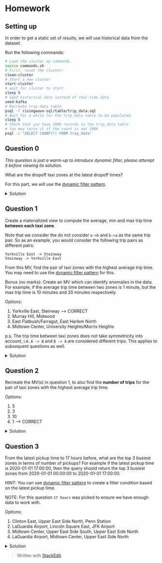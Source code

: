 # Homework

## Setting up

In order to get a static set of results, we will use historical data from the dataset.

Run the following commands:
```bash
# Load the cluster op commands.
source commands.sh
# First, reset the cluster:
clean-cluster
# Start a new cluster
start-cluster
# wait for cluster to start
sleep 5
# Seed historical data instead of real-time data
seed-kafka
# Recreate trip data table
psql -f risingwave-sql/table/trip_data.sql
# Wait for a while for the trip_data table to be populated.
sleep 5
# Check that you have 100K records in the trip_data table
# You may rerun it if the count is not 100K
psql -c "SELECT COUNT(*) FROM trip_data"
```

## Question 0

_This question is just a warm-up to introduce dynamic filter, please attempt it before viewing its solution._

What are the dropoff taxi zones at the latest dropoff times?

For this part, we will use the [dynamic filter pattern](https://docs.risingwave.com/docs/current/sql-pattern-dynamic-filters/).

<details>
<summary>Solution</summary>

```sql
CREATE MATERIALIZED VIEW latest_dropoff_time AS
    WITH t AS (
        SELECT MAX(tpep_dropoff_datetime) AS latest_dropoff_time
        FROM trip_data
    )
    SELECT taxi_zone.Zone as taxi_zone, latest_dropoff_time
    FROM t,
            trip_data
    JOIN taxi_zone
        ON trip_data.DOLocationID = taxi_zone.location_id
    WHERE trip_data.tpep_dropoff_datetime = t.latest_dropoff_time;

--    taxi_zone    | latest_dropoff_time
-- ----------------+---------------------
--  Midtown Center | 2022-01-03 17:24:54
-- (1 row)
```

</details>

## Question 1

Create a materialized view to compute the average, min and max trip time **between each taxi zone**.

Note that we consider the do not consider `a->b` and `b->a` as the same trip pair.
So as an example, you would consider the following trip pairs as different pairs:
```plaintext
Yorkville East -> Steinway
Steinway -> Yorkville East
```

From this MV, find the pair of taxi zones with the highest average trip time.
You may need to use the [dynamic filter pattern](https://docs.risingwave.com/docs/current/sql-pattern-dynamic-filters/) for this.

Bonus (no marks): Create an MV which can identify anomalies in the data. For example, if the average trip time between two zones is 1 minute,
but the max trip time is 10 minutes and 20 minutes respectively.

Options:
1. Yorkville East, Steinway --> CORRECT
2. Murray Hill, Midwood
3. East Flatbush/Farragut, East Harlem North
4. Midtown Center, University Heights/Morris Heights

p.s. The trip time between taxi zones does not take symmetricity into account, i.e. `A -> B` and `B -> A` are considered different trips. This applies to subsequent questions as well.

<details>
<summary>Solution</summary>

```sql
CREATE MATERIALIZED VIEW high_avg_trip_time AS  
 WITH trip_times AS (  
        SELECT  
  CONCAT(tz1.zone, ' -> ', tz2.zone) as trip_pair,  
            AVG(trip_data.tpep_dropoff_datetime - trip_data.tpep_pickup_datetime) as avg_trip_time,  
            MIN(trip_data.tpep_dropoff_datetime - trip_data.tpep_pickup_datetime) as min_trip_time,  
            MAX(trip_data.tpep_dropoff_datetime - trip_data.tpep_pickup_datetime) as max_trip_time  
        FROM trip_data  
        JOIN taxi_zone as tz1  
            ON trip_data.pulocationid = tz1.location_id  
  JOIN taxi_zone as tz2  
            ON trip_data.dolocationid = tz2.location_id  
  GROUP BY trip_pair  
    )  
    SELECT  
  trip_pair,  
        avg_trip_time  
    FROM trip_times  
    WHERE avg_trip_time = (SELECT MAX(avg_trip_time) FROM trip_times);

--          trip_pair          | avg_trip_time 
-- ----------------------------+---------------
--  Yorkville East -> Steinway | 23:59:33
-- (1 row)

```

</details>

## Question 2

Recreate the MV(s) in question 1, to also find the **number of trips** for the pair of taxi zones with the highest average trip time.

Options:
1. 5
2. 3
3. 10
4. 1 --> CORRECT

<details>
<summary>Solution</summary>

```sql
CREATE MATERIALIZED VIEW high_avg_trip_time AS  
 WITH trip_times AS (  
        SELECT  
  CONCAT(tz1.zone, ' -> ', tz2.zone) as trip_pair,  
            AVG(trip_data.tpep_dropoff_datetime - trip_data.tpep_pickup_datetime) as avg_trip_time,  
            MIN(trip_data.tpep_dropoff_datetime - trip_data.tpep_pickup_datetime) as min_trip_time,  
            MAX(trip_data.tpep_dropoff_datetime - trip_data.tpep_pickup_datetime) as max_trip_time,  
            COUNT(*) as num_trips  
        FROM trip_data  
        JOIN taxi_zone as tz1  
            ON trip_data.pulocationid = tz1.location_id  
  JOIN taxi_zone as tz2  
            ON trip_data.dolocationid = tz2.location_id  
  GROUP BY trip_pair  
    )  
    SELECT  
  trip_pair,  
        avg_trip_time,  
        num_trips  
    FROM trip_times  
    WHERE avg_trip_time = (SELECT MAX(avg_trip_time) FROM trip_times);

--          trip_pair          | avg_trip_time | num_trips 
-- ----------------------------+---------------+-----------
--  Yorkville East -> Steinway | 23:59:33      |         1
-- (1 row)
```

</details>

## Question 3

From the latest pickup time to 17 hours before, what are the top 3 busiest zones in terms of number of pickups?
For example if the latest pickup time is 2020-01-01 17:00:00,
then the query should return the top 3 busiest zones from 2020-01-01 00:00:00 to 2020-01-01 17:00:00.

HINT: You can use [dynamic filter pattern](https://docs.risingwave.com/docs/current/sql-pattern-dynamic-filters/)
to create a filter condition based on the latest pickup time.

NOTE: For this question `17 hours` was picked to ensure we have enough data to work with.

Options:
1. Clinton East, Upper East Side North, Penn Station
2. LaGuardia Airport, Lincoln Square East, JFK Airport
3. Midtown Center, Upper East Side South, Upper East Side North
4. LaGuardia Airport, Midtown Center, Upper East Side North

<details>
<summary>Solution</summary>

```sql
CREATE MATERIALIZED VIEW top_3_busiest_zones AS  
 SELECT  zone,  
        COUNT(*) as num_pickups  
    FROM trip_data  
    JOIN taxi_zone  
        ON trip_data.pulocationid = taxi_zone.location_id  
  WHERE tpep_pickup_datetime >= (SELECT MAX(tpep_pickup_datetime) - INTERVAL '17 hours' FROM trip_data)  
    GROUP BY zone  
  ORDER BY num_pickups DESC  
 LIMIT 3;

--         zone         | num_pickups 
-- ---------------------+-------------
--  LaGuardia Airport   |          19
--  Lincoln Square East |          17
--  JFK Airport         |          17
-- (3 rows)

```

</details>

> Written with [StackEdit](https://stackedit.io/).
